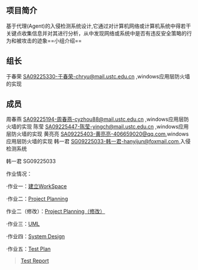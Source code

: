 ## 项目简介 ##
基于代理(Agent)的入侵检测系统设计,它通过对计算机网络或计算机系统中得若干关键点收集信息并对其进行分析，从中发现网络或系统中是否有违反安全策略的行为和被攻击的迹象==小组介绍==
## 组长 ##
于春荣 SA09225330-于春荣-chryu@mail.ustc.edu.cn ,windows应用层防火墙的实现
## 成员 ##
周春燕 SA09225194-周春燕-cyzhou88@mail.ustc.edu.cn ,windows应用层防火墙的实现
陈莹 SA09225447-陈莹-yingch@mail.ustc.edu.cn ,windows应用层防火墙的实现
黄亮亮 SA09225403-黄亮亮-406659020@qq.com,windows应用层防火墙的实现
韩一君 SG09225033-韩一君-hanyijun@foxmail.com,入侵检测系统

韩一君  SG09225033

作业情况：

·作业一：[建立WorkSpace](http://implementationofids.googlecode.com/files/SG09225033%2B%E9%9F%A9%E4%B8%80%E5%90%9B%2B%E5%AE%9E%E9%AA%8C%E4%B8%80.doc)

·作业二：[Project Planning](http://implementationofids.googlecode.com/files/SG09225033%2B%E9%9F%A9%E4%B8%80%E5%90%9B%2B%E9%A1%B9%E7%9B%AE%E8%AE%A1%E5%88%92%E4%B9%A6.doc)

作业二（修改）：[Project Planning（修改）](http://implementationofids.googlecode.com/files/SG09225033%2B%E9%9F%A9%E4%B8%80%E5%90%9B%2B%E5%AE%9E%E9%AA%8C%E4%B8%89.doc)

·作业三：[UML](http://implementationofids.googlecode.com/files/SG09225033%2B%E9%9F%A9%E4%B8%80%E5%90%9B%2B%E5%AE%9E%E9%AA%8C%E4%B8%89%28UML%E7%94%A8%E4%BE%8B%E5%9B%BE%29.doc)

·作业四：[System Design](http://code.google.com/p/implementationofids/downloads/detail?name=SG09225033%2B%E9%9F%A9%E4%B8%80%E5%90%9B%2BSystemDesign.docx&can=2&q=)

·作业五：[Test Plan](http://code.google.com/p/implementationofids/downloads/detail?name=SG09225033%2B%E9%9F%A9%E4%B8%80%E5%90%9B%2BTest%20Plan.docx&can=2&q=)
> [Test Report](http://code.google.com/p/implementationofids/downloads/detail?name=SG09225033%2B%E9%9F%A9%E4%B8%80%E5%90%9B%2BTest%20Report.docx&can=2&q=)